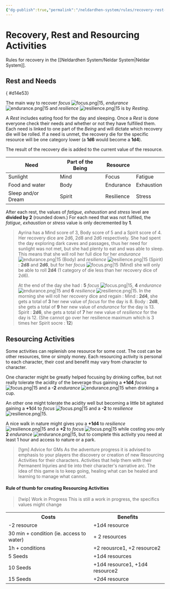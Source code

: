 ```yaml
---
{"dg-publish":true,"permalink":"/neldardhen-system/rules/recovery-rest-and-resourcing-activities/"}
---
```


# Recovery, Rest and Resourcing Activities
Rules for recovery in the [[Neldardhen System/Neldar System\|Neldar System]].

## Rest and Needs
{ #d14e53}


The main way to recover _focus_ ![focus.png|15](/img/user/Images/focus.png), _endurance_ ![endurance.png|15](/img/user/Images/endurance.png) and _resilience_ ![resilience.png|15](/img/user/Images/resilience.png) is by _Resting_.

A _Rest_ includes eating food for the day and sleeping. Once a _Rest_ is done everyone check their needs and whether or not they have fulfilled them. Each need is linked to one part of the _Being_ and will dictate which recovery die will be rolled. If a need is unmet, the recovery die for the specific resource will be one category lower (a **1d6** would become a **1d4**).

The result of the recovery die is added to the current value of the resource.

| **Need**           | **Part of the Being** | **Resource** |            |
| ------------------ | --------------------- | ------------ | ---------- |
| Sunlight           | Mind                  | Focus        | Fatigue    |
| Food and water     | Body                  | Endurance    | Exhaustion |
| Sleep and/or Dream | Spirit                | Resilience   | Stress     |

After each rest, the values of _fatigue_, _exhaustion_ and _stress_ level are **divided by 2** (rounded down.)
For each need that was not fulfiled, the _fatigue_, _exhaustion_ or _stress_ value is only decremented by **1**.

> Ayrina has a Mind score of 3, Body score of 5 and a Spirit score of 4. Her recovery dice are 2d6, 2d8 and 2d6 respectively.
> She had spent the day exploring dark caves and passages, thus her need for sunlight was not met, but she had plenty to eat and was able to sleep.
> This means that she will roll her full dice for her _endurance_ ![endurance.png|15](/img/user/Images/endurance.png) (Body) and _resilience_ ![resilience.png|15](/img/user/Images/resilience.png) (Spirit) :  **2d8** and **2d6**, but for her _focus_ ![focus.png|15](/img/user/Images/focus.png) (Mind) she will only be able to roll **2d4** (1 category of die less than her recovery dice of 2d6).
> 
> At the end of the day she had : **5** *focus* ![focus.png|15](/img/user/Images/focus.png), **4** *endurance* ![endurance.png|15](/img/user/Images/endurance.png) and **6** *resilience* ![resilience.png|15](/img/user/Images/resilience.png). In the morning she will roll her recovery dice and regain :
> 	 Mind : **2d4**, she gets a total of **3** her new value of _focus_ for the day is 8. 
> 	 Body : **2d8**, she gets a total of **9** her new value of _endurance_ for the day is 13. 
> 	 Spirit : **2d6**, she gets a total of **7** her new value of _resilience_ for the day is 12. (She cannot go over her resilience maximum which is 3 times her Spirit socre : **12**) 
> 

## Resourcing Activities
Some activities can replenish one resource for some cost. The cost can be other resources, time or simply money. Each resourcing activity is personal to each character, their cost and benefit may vary from character to character.

One character might be greatly helped focusing by drinking coffee, but not really tolerate the acidity of the beverage thus gaining a **+1d4** _focus_ ![focus.png|15](/img/user/Images/focus.png) and a **-2** _endurance_ ![endurance.png|15](/img/user/Images/endurance.png) when drinking a cup.

An other one might tolerate the acidity well but becoming a little bit agitated gaining a **+1**d4 to *focus* ![focus.png|15](/img/user/Images/focus.png) and a **-2** to *resilience* ![resilience.png|15](/img/user/Images/resilience.png).

A nice walk in nature might gives you a **+1d4** to _resilience_ ![resilience.png|15](/img/user/Images/resilience.png) and a **+2** to _focus_ ![focus.png|15](/img/user/Images/focus.png) while costing you only **2** _endurance_ ![endurance.png|15](/img/user/Images/endurance.png), but to complete this activity you need at least 1 hour and access to nature or a park.

>[!gm] Advice for GMs
 >As the adventure progress it is advised to emphasis to your players the discovery or creation of new Resourcing Activities for their characters. Activities that help them with their Permanent Injuries and tie into their character's narrative arc.
 >The idea of this game is to keep going, healing what can be healed and learning to manage what cannot.

#### Rule of thumb for creating Resourcing Activities

>[!wip] Work in Progress
This is still a work in progress, the specifics values might change

<table>
<tr><th>Costs </th><th>Benefits </th></tr>
<tr><td>-2 resource </td><td> +1d4 resource </td></tr>
<tr><td> 30 min + condition (ie. access to water) </td><td> + 2 resources </td></tr>
<tr><td> 1h + conditions</td><td>+2 reousrce1, +2 resource2 </td></tr>
<tr><td> 5 Seeds</td><td> +1d4 resources </td></tr>
<tr><td> 10 Seeds </td><td> +1d4 resource1, +1d4 resource2 </td></tr>
<tr><td> 15 Seeds</td><td> +2d4 resource </td></tr>
</table>
